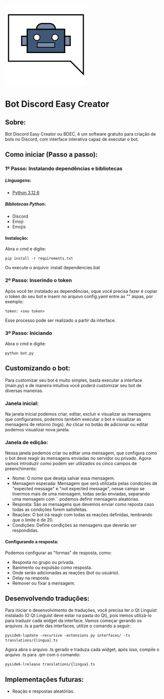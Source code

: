 ![Icon](source/icons/icon.svg)

# Bot Discord Easy Creator

## Sobre:

Bot Discord Easy Creator ou BDEC, é um software gratuito para criação de bots no Discord, com interface interativa capaz
de executar o bot.

## Como iniciar (Passo a passo):

### 1º Passo: Instalando dependências e bibliotecas

##### Linguagens:

* [Python 3.12.6](https://www.python.org/downloads/release/python-3126/)

##### Bibliotecas Python:

* Discord
* Emoji
* Emojis

#### Instalação:

Abra o cmd e digite:

```
pip install -r requirements.txt
```

Ou execute o arquivo: install dependencies.bat

### 2º Passo: Inserindo o token

Após você ter instalado as dependências, oque você precisa fazer é copiar o token do seu bot e inserir no arquivo
config.yaml entre as "" áspas, por exemplo:

```
token: <seu token>
```

Esse processo pode ser realizado a partir da interface.

### 3º Passo: Iniciando

Abra o cmd e digite:

```
python bot.py
```

## Customizando o bot:

Para customizar seu bot é muito simples, basta executar a interface (main.py)
e de maneira intuitiva você poderá customizar seu bot de diversas maneiras.

### Janela inicial:

Na janela inicial podemos criar, editar, excluir e visualizar as mensagens que configuramos,
podemos também executar o bot e visualizar as mensagens de retorno (logs). Ao clicar no botão de adicionar ou
editar
podemos visualizar nova janela.

### Janela de edição:

Nessa janela podemos criar ou editar uma mensagem, que configura como o bot deve reagir às mensagens enviadas no
servidor ou privado. Agora vamos introduzir como podem ser utilizados os cinco campos de preenchimento:

* Nome: O nome que deseja salvar essa mensagem.
* Mensagem esperada: Mensagem que será utilizada pelas condições de "expected message" e "not expected message", nesse
  campo se tivermos mais de uma mensagem, todas serão enviadas, separando uma mensagem com ¨ podemos definir mensagens
  aleatórias.
* Resposta: São as mensagens que devemos enviar como reposta caso todas as condições forem satisfeitas.
* Reações: O bot irá reagir com todas as reações definidas, lembrando que o limite é de 20.
* Condições: Define condições as mensagens que deverão ser respondidas.

#### Configurando a resposta:

Podemos configurar as "formas" de resposta, como:

* Resposta no grupo ou privada.
* Banimento ou expulsão como resposta.
* Onde serão adicionadas as reações (bot ou usuário).
* Delay na resposta.
* Remover ou fixar a mensagem.

## Desenvolvendo traduções:

Para iniciar o desenvolvimento de traduções, você precisa ter o Qt Linguist instalado (O Qt Linguist deve estar na 
pasta do Qt), pois iremos utilizá-lo para traduzir cada widget da interface.
Vamos começar gerando os arquivos .ts a partir das interfaces, utilize o comando a seguir:
    
```
pyside6-lupdate -recursive -extensions py interfaces/ -ts translations/{lingua}.ts 
```

Agora abra o arquivo .ts gerado e traduza cada widget, após isso, compile o arquivo .ts para .qm com o comando:

```
pyside6-lrelease translations/{lingua}.ts
```


## Implementações futuras:

* Reação e respostas aleatórias.

